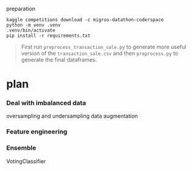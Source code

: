 
preparation


```
kaggle competitions download -c migros-datathon-coderspace
python -m venv .venv
.venv/bin/activate
pip install -r requirements.txt

```
> First run `preprocess_transaction_sale.py` to generate more useful version of the `transaction_sale.csv` and then `preprocess.py` to generate the final dataframes.

# plan

### Deal with imbalanced data

oversampling and undersampling
data augmentation

### Feature engineering

### Ensemble
VotingClassifier
